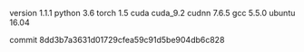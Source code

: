 version 1.1.1
python 3.6
torch 1.5
cuda cuda_9.2
cudnn 7.6.5
gcc 5.5.0
ubuntu 16.04

commit 8dd3b7a3631d01729cfea59c91d5be904db6c828